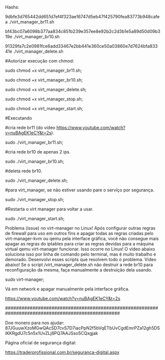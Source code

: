 Hashs:

9dbfe3d765442dd651d7ef4f323ae16747d5eb47f425790fea83773b948cafea ./virt_manager_br11.sh


bf43bc07a6098b377aa834c851b239e357ee8e92b2c2d3b1e5a89d50d09b319e ./virt_manager_br10.sh


91329fa7c2e0981fce6add33467e2bb441e360ce50a03860e7d7624bfa83341e ./virt_manager_delete.sh



#Autorizar execução com chmod:


sudo chmod +x virt_manager_br11.sh;


sudo chmod +x virt_manager_br10.sh;


sudo chmod +x virt_manager_delete.sh;


sudo chmod +x virt_manager_stop.sh;


sudo chmod +x virt_manager_start.sh;


#Executando

#cria rede br11 (do vídeo https://www.youtube.com/watch?v=nuBAgEK1eCY&t=2s).

sudo ./virt_manager_br11.sh;


#cria rede br10 de apenas 2 ips.

sudo ./virt_manager_br10.sh;


#deleta rede br10.

sudo ./virt_manager_delete.sh;


#para virt_manager, se não estiver usando pare o serviço por segurança.

sudo ./virt_manager_stop.sh;


#Restarta o virt manager para voltar a usar.

sudo ./virt_manager_start.sh;



Problema (issue) no virt-manager no Linux! Após configurar outras regras de firewall para uso em outros fins e apagar todas as regras criadas pelo virt-manager-kvm ou qemu pela interface gráfica, você não consegue mais apagar as regras do iptables para criar as regras devidas para a máquina virtual qemu virt-manager funcionar. Isso ocorre no Linux! O vídeo abaixo soluciona isso por linha de comando pelo terminal, mas é muito trabalho e demorado. Desenvolvi esses scripts que resolvem todo o problema. Vídeo abaixo! Se o script /virt_manager_delete.sh não destruir a rede br10 para reconfiguração da mesma, faça manualmente a destruição dela usando.


sudo virt-manager;


Vá em network e apagar manualmente pela interface gráfica.

https://www.youtube.com/watch?v=nuBAgEK1eCY&t=2s



##################################################################################################

Doe monero para nos ajudar: 87JGuuwXzoMGwQAcSD7cvS7D7iacPpN2f5bVqETbUvCgdEmrPZa12gh5DSiKKRgdU7c5n5x1UvZLj8PQ7AAJSso5CQxgjak




Página oficial de segurança digital:


https://traderprofissional.com.br/seguranca-digital.aspx


